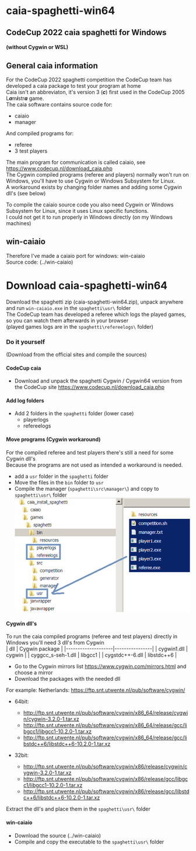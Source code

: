 # caia-spaghetti-win64
## CodeCup 2022 caia spaghetti for Windows
#### (without Cygwin or WSL)
## General caia information
For the CodeCup 2022 spaghetti competition the CodeCup team has developed a caia package to test your program at home\
Caia isn't an abbreviaton, it's version 3 (***c***) first used in the CodeCup 2005 L***a***m***i***str***a*** game.\
The caia software contains source code for:
- caiaio
- manager

And compiled programs for:
- referee
- 3 test players

The main program for communication is called caiaio, see <https://www.codecup.nl/download_caia.php>  
The Cygwin compiled programs (referee and players) normally won't run on Windows, you'll have to use Cygwin or Windows Subsystem for Linux.  
A workaround exists by changing folder names and adding some Cygwin dll's (see below)  

To compile the caiaio source code you also need Cygwin or Windows Subsystem for Linux, since it uses Linux specific functions.  
I could not get it to run properly in Windows directly (on my Windows machines)
## win-caiaio
Therefore I've made a caiaio port for windows: win-caiaio  
Source code: (../win-caiaio)  

# Download caia-spaghetti-win64
Download the spaghetti zip (caia-spaghetti-win64.zip), unpack anywhere and run `win-caiaio.exe` in the `spaghetti\usr\` folder\
The CodeCup team has developed a referee which logs the played games, so you can watch them afterwards in your browser\
(played games logs are in the `spaghetti\refereelogs\` folder)

### Do it yourself
(Download from the official sites and compile the sources)
#### CodeCup caia
- Download and unpack the spaghetti Cygwin / Cygwin64 version from the CodeCup site <https://www.codecup.nl/download_caia.php>
#### Add log folders
- Add 2 folders in the `spaghetti` folder (lower case)
  - playerlogs
  - refereelogs

#### Move programs (Cygwin workaround)
For the compiled referee and test players there's still a need for some Cygwin dll's  
Because the programs are not used as intended a workaround is needed.
- add a `usr` folder in the `spaghetti` folder
- Move the files in the `bin` folder to `usr`
- Compile the manager (`spaghetti\src\manager\`) and copy to `spaghetti\usr\` folder  
![](./caia-move-files.png)

#### Cygwin dll's
To run the caia compiled programs (referee and test players) directly in Windows you'll need 3 dll's from Cygwin  
| dll                | Cygwin package |
|--------------------|----------------|
| cygwin1.dll        | cygwin         |
| cyggcc_s-seh-1.dll | libgcc1        |
| cygstdc++-6.dll    | libstdc++6     |
- Go to the Cygwin mirrors list <https://www.cygwin.com/mirrors.html> and choose a mirror
- Download the packages with the needed dll

For example:
Netherlands: <https://ftp.snt.utwente.nl/pub/software/cygwin/>  
- 64bit:
  - <http://ftp.snt.utwente.nl/pub/software/cygwin/x86_64/release/cygwin/cygwin-3.2.0-1.tar.xz>
  - <http://ftp.snt.utwente.nl/pub/software/cygwin/x86_64/release/gcc/libgcc1/libgcc1-10.2.0-1.tar.xz>
  - <http://ftp.snt.utwente.nl/pub/software/cygwin/x86_64/release/gcc/libstdc++6/libstdc++6-10.2.0-1.tar.xz>

- 32bit:
  - <http://ftp.snt.utwente.nl/pub/software/cygwin/x86/release/cygwin/cygwin-3.2.0-1.tar.xz>
  - <http://ftp.snt.utwente.nl/pub/software/cygwin/x86/release/gcc/libgcc1/libgcc1-10.2.0-1.tar.xz>
  - <http://ftp.snt.utwente.nl/pub/software/cygwin/x86/release/gcc/libstdc++6/libstdc++6-10.2.0-1.tar.xz>

Extract the dll's and place them in the `spaghetti\usr\` folder  

#### win-caiaio
- Download the source (../win-caiaio)
- Compile and copy the executable to the `spaghetti\usr\` folder
